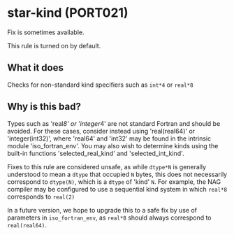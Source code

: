 # star-kind (PORT021)
Fix is sometimes available.

This rule is turned on by default.

## What it does
Checks for non-standard kind specifiers such as `int*4` or `real*8`

## Why is this bad?
Types such as 'real*8' or 'integer*4' are not standard Fortran and should be
avoided. For these cases, consider instead using 'real(real64)' or
'integer(int32)', where 'real64' and 'int32' may be found in the intrinsic
module 'iso_fortran_env'. You may also wish to determine kinds using the
built-in functions 'selected_real_kind' and 'selected_int_kind'.

Fixes to this rule are considered unsafe, as while `dtype*N` is generally
understood to mean a `dtype` that occupied `N` bytes, this does not necessarily
correspond to `dtype(N)`, which is a `dtype` of 'kind' `N`. For example, the NAG
compiler may be configured to use a sequential kind system in which `real*8`
corresponds to `real(2)`

In a future version, we hope to upgrade this to a safe fix by use of parameters
in `iso_fortran_env`, as `real*8` should always correspond to `real(real64)`.
